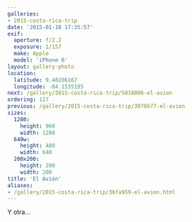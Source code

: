 ```yaml
---
galleries:
- 2015-costa-rica-trip
date: '2015-01-18 17:35:57'
exif:
  aperture: f/2.2
  exposure: 1/157
  make: Apple
  model: 'iPhone 6'
layout: gallery-photo
location:
  latitude: 9.40206167
  longitude: -84.1535195
next: /gallery/2015-costa-rica-trip/5018806-el-avion
ordering: 117
previous: /gallery/2015-costa-rica-trip/3078b77-el-avion
sizes:
  1280:
    height: 960
    width: 1280
  640w:
    height: 480
    width: 640
  200x200:
    height: 200
    width: 200
title: 'El Avión'
aliases:
- /gallery/2015-costa-rica-trip/36fa959-el-avion.html
---
```


Y otra...
